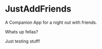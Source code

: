 # JustAddFriends
A Companion App for a night out with friends.

Whats up fellas?

Just testing stuff!